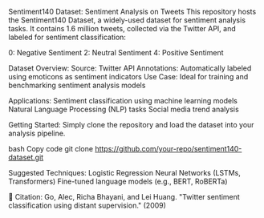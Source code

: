 Sentiment140 Dataset: Sentiment Analysis on Tweets
This repository hosts the Sentiment140 Dataset, a widely-used dataset for sentiment analysis tasks. It contains 1.6 million tweets, collected via the Twitter API, and labeled for sentiment classification:

0: Negative Sentiment 
2: Neutral Sentiment 
4: Positive Sentiment 

Dataset Overview:
Source: Twitter API
Annotations: Automatically labeled using emoticons as sentiment indicators
Use Case: Ideal for training and benchmarking sentiment analysis models

Applications:
Sentiment classification using machine learning models
Natural Language Processing (NLP) tasks
Social media trend analysis

Getting Started:
Simply clone the repository and load the dataset into your analysis pipeline.

bash
Copy code
git clone https://github.com/your-repo/sentiment140-dataset.git  

Suggested Techniques:
Logistic Regression
Neural Networks (LSTMs, Transformers)
Fine-tuned language models (e.g., BERT, RoBERTa)

📑 Citation:
Go, Alec, Richa Bhayani, and Lei Huang. "Twitter sentiment classification using distant supervision." (2009)
